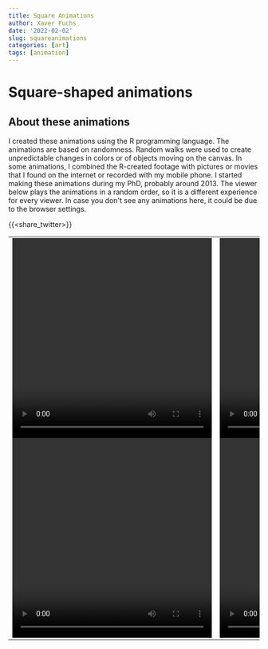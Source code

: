 ```yaml
---
title: Square Animations
author: Xaver Fuchs
date: '2022-02-02'
slug: squareanimations
categories: [art]
tags: [animation]
---
```




# Square-shaped animations

## About these animations
I created these animations using the R programming language. The animations are based on randomness. Random walks were used to create unpredictable changes in colors or of objects moving on the canvas.
In some animations, I combined the R-created footage with pictures or movies that I found on the internet or recorded with my mobile phone. 
I started making these animations during my PhD, probably around 2013. 
The viewer below plays the animations in a random order, so it is a different experience for every viewer.
In case you don't see any animations here, it could be due to the browser settings. 

{{<share_twitter>}}


<table style="width: 100%; border: none; background: white;">
  <tr style="background: white;">
  <td style="align: center; vertical-align: center; padding-bottom: 0px;">
    <video width="400" height="400" id=videoPlayer_abstract autoplay>
      <source src="http://xaverfuchs.de/posterPanels/abstract3.mp4" type="video/mp4">
      Your browser does not support the video tag.
    </video> 
  <td style="align: center; vertical-align: center; padding-bottom: 0px;">
    <video width="400" height="400" id=videoPlayer_life autoplay>
        <source src="http://xaverfuchs.de/posterPanels/life3.mp4" type="video/mp4">
        Your browser does not support the video tag.
      </video> 
  </tr>
  
  <tr style="background: white;">
  <td style="align: center; vertical-align: center; padding-top: 0px;">
    <video width="400" height="400" id=videoPlayer_mysterious autoplay>
      <source src="http://xaverfuchs.de/posterPanels/mysterious3.mp4" type="video/mp4">
      Your browser does not support the video tag.
    </video> 
  <td style="align: center; vertical-align: center; padding-top: 0px;">
    <video width="400" height="400" id=videoPlayer_peopleanimals autoplay>
        <source src="http://xaverfuchs.de/posterPanels/peopleanimals3.mp4" type="video/mp4">
        Your browser does not support the video tag.
      </video> 
  </tr>
  
</table>  
    


<!-- XXXX Section with lists of videos for the series XXXX -->

<!-- abstract series -->
<script>
  var nextVideo_abstract = [
  'http://xaverfuchs.de/Anims_sorted_scaled/abstract/scaled/20120824-2355_series2_scaled.mp4', 
  'http://xaverfuchs.de/Anims_sorted_scaled/abstract/orig/20120824-2355_series2.mp4', 
  'http://xaverfuchs.de/Anims_sorted_scaled/abstract/orig/20120824-2356_series3.mp4', 
  'http://xaverfuchs.de/Anims_sorted_scaled/abstract/orig/20120824-2357_series4.mp4', 
  'http://xaverfuchs.de/Anims_sorted_scaled/abstract/orig/20120824-2357_series5.mp4', 
  'http://xaverfuchs.de/Anims_sorted_scaled/abstract/orig/20120825-0000_series6.mp4', 
  'http://xaverfuchs.de/Anims_sorted_scaled/abstract/orig/20120825-0001_series7.mp4', 
  'http://xaverfuchs.de/Anims_sorted_scaled/abstract/orig/20120825-0005_series7.mp4', 
  'http://xaverfuchs.de/Anims_sorted_scaled/abstract/orig/20120825-0057_series_complx1.mp4', 
  'http://xaverfuchs.de/Anims_sorted_scaled/abstract/orig/20120825-0059_series_complx1.mp4', 
  'http://xaverfuchs.de/Anims_sorted_scaled/abstract/orig/20120825-0103_series_complx2.mp4', 
  'http://xaverfuchs.de/Anims_sorted_scaled/abstract/orig/20120825-0105_series_complx3.mp4', 
  'http://xaverfuchs.de/Anims_sorted_scaled/abstract/orig/20120825-0108_series_complx4.mp4', 
  'http://xaverfuchs.de/Anims_sorted_scaled/abstract/orig/20120825-0117_series_complx5.mp4', 
  'http://xaverfuchs.de/Anims_sorted_scaled/abstract/orig/20120825-0119_series_complx6.mp4', 
  'http://xaverfuchs.de/Anims_sorted_scaled/abstract/orig/20120825-0125_series_complx7.mp4', 
  'http://xaverfuchs.de/Anims_sorted_scaled/abstract/orig/20120825-0132_series_complx8.mp4', 
  'http://xaverfuchs.de/Anims_sorted_scaled/abstract/orig/20120825-0135_series_complx9.mp4', 
  'http://xaverfuchs.de/Anims_sorted_scaled/abstract/orig/20120825-0143_series_complx10.mp4', 
  'http://xaverfuchs.de/Anims_sorted_scaled/abstract/orig/20120825-1947_series_complx11.mp4', 
  'http://xaverfuchs.de/Anims_sorted_scaled/abstract/orig/20120825-1958_series_complx12.mp4', 
  'http://xaverfuchs.de/Anims_sorted_scaled/abstract/orig/20120825-2014_series_complx13.mp4', 
  'http://xaverfuchs.de/Anims_sorted_scaled/abstract/orig/20120825-2021_series_complx14.mp4', 
  'http://xaverfuchs.de/Anims_sorted_scaled/abstract/orig/20120825-2022_series_complx15.mp4', 
  'http://xaverfuchs.de/Anims_sorted_scaled/abstract/orig/20120825-2024_series_complx16.mp4', 
  'http://xaverfuchs.de/Anims_sorted_scaled/abstract/orig/20120825-2026_series_complx17.mp4', 
  'http://xaverfuchs.de/Anims_sorted_scaled/abstract/orig/20120825-2056_series_complx18.mp4', 
  'http://xaverfuchs.de/Anims_sorted_scaled/abstract/orig/20120920-0045_series_complx19.mp4', 
  'http://xaverfuchs.de/Anims_sorted_scaled/abstract/orig/20120920-0048_series_complx19.mp4', 
  'http://xaverfuchs.de/Anims_sorted_scaled/abstract/orig/20120920-0106_series_complx20.mp4', 
  'http://xaverfuchs.de/Anims_sorted_scaled/abstract/orig/20120920-0143_series_complx21.mp4', 
  'http://xaverfuchs.de/Anims_sorted_scaled/abstract/orig/20120923-1737_red-ish_stripy.mp4', 
  'http://xaverfuchs.de/Anims_sorted_scaled/abstract/orig/20120923-1756_green-ish_stripy.mp4', 
  'http://xaverfuchs.de/Anims_sorted_scaled/abstract/orig/20120927-0024_series_complx22.mp4', 
  'http://xaverfuchs.de/Anims_sorted_scaled/abstract/orig/20120927-0034_series_complx23.mp4', 
  'http://xaverfuchs.de/Anims_sorted_scaled/abstract/orig/20120929-2122_series_complx24.mp4', 
  'http://xaverfuchs.de/Anims_sorted_scaled/abstract/orig/20120929-2125_series_complx25.mp4', 
  'http://xaverfuchs.de/Anims_sorted_scaled/abstract/orig/20120929-2130_series_complx26.mp4', 
  'http://xaverfuchs.de/Anims_sorted_scaled/abstract/orig/20120930-0130_series_complx27.mp4', 
  'http://xaverfuchs.de/Anims_sorted_scaled/abstract/orig/20120930-0138_series_complx29.mp4', 
  'http://xaverfuchs.de/Anims_sorted_scaled/abstract/orig/20121015-2237_PrepDogBG.mp4', 
  'http://xaverfuchs.de/Anims_sorted_scaled/abstract/orig/20121015-2239_PrepDogBG.mp4', 
  'http://xaverfuchs.de/Anims_sorted_scaled/abstract/orig/20121025-2317_series_complx30.mp4', 
  'http://xaverfuchs.de/Anims_sorted_scaled/abstract/orig/20121025-2325_series_complx31.mp4', 
  'http://xaverfuchs.de/Anims_sorted_scaled/abstract/orig/20121025-2334_series_complx32.mp4', 
  'http://xaverfuchs.de/Anims_sorted_scaled/abstract/orig/20121025-2338_series_complx33.mp4', 
  'http://xaverfuchs.de/Anims_sorted_scaled/abstract/orig/20121025-2346_series_complx34.mp4', 
  'http://xaverfuchs.de/Anims_sorted_scaled/abstract/orig/20121025-2357_series_complx35.mp4', 
  'http://xaverfuchs.de/Anims_sorted_scaled/abstract/orig/20121026-0000_series_complx36.mp4', 
  'http://xaverfuchs.de/Anims_sorted_scaled/abstract/orig/20121026-0003_series_complx37.mp4', 
  'http://xaverfuchs.de/Anims_sorted_scaled/abstract/orig/20121026-0005_series_complx38.mp4', 
  'http://xaverfuchs.de/Anims_sorted_scaled/abstract/orig/20121026-0008_series_complx39.mp4', 
  'http://xaverfuchs.de/Anims_sorted_scaled/abstract/orig/20121026-0028_series_complx40.mp4', 
  'http://xaverfuchs.de/Anims_sorted_scaled/abstract/orig/20121026-0034_series_complx41.mp4', 
  'http://xaverfuchs.de/Anims_sorted_scaled/abstract/orig/20121026-0125_series_complx42.mp4', 
  'http://xaverfuchs.de/Anims_sorted_scaled/abstract/orig/20121026-0126_series_complx43.mp4', 
  'http://xaverfuchs.de/Anims_sorted_scaled/abstract/orig/20121228-1954_Dreiecke1.mp4', 
  'http://xaverfuchs.de/Anims_sorted_scaled/abstract/orig/20121230-0107_cobino11.mp4', 
  'http://xaverfuchs.de/Anims_sorted_scaled/abstract/orig/20121230-0121_DynamicRandomWalkPC16.mp4', 
  'http://xaverfuchs.de/Anims_sorted_scaled/abstract/orig/20121230-0124_DynamicRandomWalkPC5.mp4', 
  'http://xaverfuchs.de/Anims_sorted_scaled/abstract/orig/20121230-0125_DynamicRandomWalkPC7.mp4', 
  'http://xaverfuchs.de/Anims_sorted_scaled/abstract/orig/20121230-0128_RandomWalkPC1.mp4', 
  'http://xaverfuchs.de/Anims_sorted_scaled/abstract/orig/20121230-0129_RandomWalkPC2.mp4', 
  'http://xaverfuchs.de/Anims_sorted_scaled/abstract/orig/20121230-0130_RandomWalkPC5.mp4', 
  'http://xaverfuchs.de/Anims_sorted_scaled/abstract/orig/20121230-0131_RandomWalkPC6.mp4', 
  'http://xaverfuchs.de/Anims_sorted_scaled/abstract/orig/20121230-0135_cobino10.mp4', 
  'http://xaverfuchs.de/Anims_sorted_scaled/abstract/orig/20121230-0135_cobino11.mp4', 
  'http://xaverfuchs.de/Anims_sorted_scaled/abstract/orig/20121230-0137_cobino3.mp4', 
  'http://xaverfuchs.de/Anims_sorted_scaled/abstract/orig/20121230-0139_cobino7.mp4', 
  'http://xaverfuchs.de/Anims_sorted_scaled/abstract/orig/20121230-0139_cobino8.mp4', 
  'http://xaverfuchs.de/Anims_sorted_scaled/abstract/orig/20121230-1151_DynamicRandomWalkPC17.mp4', 
  'http://xaverfuchs.de/Anims_sorted_scaled/abstract/orig/20121230-1200_cobino14.mp4', 
  'http://xaverfuchs.de/Anims_sorted_scaled/abstract/orig/20121230-1202_DynamicRandomWalkPC18.mp4', 
  'http://xaverfuchs.de/Anims_sorted_scaled/abstract/orig/20121230-1212_Dreiecke4.mp4', 
  'http://xaverfuchs.de/Anims_sorted_scaled/abstract/orig/20121230-1224_DynamicRandomWalkPC19.mp4', 
  'http://xaverfuchs.de/Anims_sorted_scaled/abstract/orig/20121230-1236_KrEiseDrEiecke1.mp4', 
  'http://xaverfuchs.de/Anims_sorted_scaled/abstract/orig/20121230-1243_cobino15.mp4', 
  'http://xaverfuchs.de/Anims_sorted_scaled/abstract/orig/20121230-1254_KrEiseDrEiecke2.mp4', 
  'http://xaverfuchs.de/Anims_sorted_scaled/abstract/orig/20121230-1423_cobino16.mp4', 
  'http://xaverfuchs.de/Anims_sorted_scaled/abstract/orig/20130106-1746_cobino20.mp4', 
  'http://xaverfuchs.de/Anims_sorted_scaled/abstract/orig/20130106-1756_cobino21.mp4', 
  'http://xaverfuchs.de/Anims_sorted_scaled/abstract/orig/20130106-1810_DynamicRandomWalkPC20.mp4', 
  'http://xaverfuchs.de/Anims_sorted_scaled/abstract/orig/20130106-1918_DynamicRandomWalkPC21.mp4', 
  'http://xaverfuchs.de/Anims_sorted_scaled/abstract/orig/20130106-2111_DynamicRandomWalkPC22.mp4'
  ];

  nextVideo_abstract.sort(function (a, b) {
    return Math.random() > 0.5 ? -1 : 1;
  });

  var curVideo_abstract = 0;
  var videoPlayer_abstract = document.getElementById('videoPlayer_abstract');

  videoPlayer_abstract.onended = function(){
	    ++curVideo_abstract;
      if(curVideo_abstract < nextVideo_abstract.length){
    videoPlayer_abstract.src = nextVideo_abstract[curVideo_abstract];
    }
  }
</script>

<!-- life series -->
<script>
  var nextVideo_life = [
  'http://xaverfuchs.de/Anims_sorted_scaled/life/scaled/20120923-0013_Lamp1_scaled.mp4', 
  'http://xaverfuchs.de/Anims_sorted_scaled/life/scaled/20120923-0020_Lamp2_scaled.mp4', 
  'http://xaverfuchs.de/Anims_sorted_scaled/life/scaled/20120923-0030_Lamp3_scaled.mp4', 
  'http://xaverfuchs.de/Anims_sorted_scaled/life/scaled/20120924-0031_MartaBikeParis1_scaled.mp4', 
  'http://xaverfuchs.de/Anims_sorted_scaled/life/scaled/20120924-0040_MartaBikeParis2_scaled.mp4', 
  'http://xaverfuchs.de/Anims_sorted_scaled/life/scaled/20120924-0045_MartaBikeParis3_scaled.mp4', 
  'http://xaverfuchs.de/Anims_sorted_scaled/life/scaled/20120924-0052_MartaBikeParis5_scaled.mp4', 
  'http://xaverfuchs.de/Anims_sorted_scaled/life/scaled/20120924-0115_MartaBikeParis7_scaled.mp4', 
  'http://xaverfuchs.de/Anims_sorted_scaled/life/scaled/20120924-0124_MartaBikeParis6_scaled.mp4', 
  'http://xaverfuchs.de/Anims_sorted_scaled/life/scaled/20120924-0131_MartaBikeParis4_scaled.mp4', 
  'http://xaverfuchs.de/Anims_sorted_scaled/life/scaled/20121230-0135_Marta1_scaled.mp4', 
  'http://xaverfuchs.de/Anims_sorted_scaled/life/scaled/20121230-0142_Marta2_scaled.mp4', 
  'http://xaverfuchs.de/Anims_sorted_scaled/life/scaled/20121230-0155_Marta3_scaled.mp4', 
  'http://xaverfuchs.de/Anims_sorted_scaled/life/scaled/20121230-0209_Xaver1_scaled.mp4', 
  'http://xaverfuchs.de/Anims_sorted_scaled/life/scaled/20121230-0232_MartaBike3_scaled.mp4', 
  'http://xaverfuchs.de/Anims_sorted_scaled/life/scaled/20121230-0243_MartaBike4_scaled.mp4', 
  'http://xaverfuchs.de/Anims_sorted_scaled/life/scaled/20130110-2352_MALUBrue1_scaled.mp4', 
  'http://xaverfuchs.de/Anims_sorted_scaled/life/scaled/20130111-0006_MALUBrue3_scaled.mp4', 
  'http://xaverfuchs.de/Anims_sorted_scaled/life/scaled/20130111-0036_MALUBrue6_scaled.mp4', 
  'http://xaverfuchs.de/Anims_sorted_scaled/life/scaled/20130111-0042_MALUBrue5_scaled.mp4', 
  'http://xaverfuchs.de/Anims_sorted_scaled/life/scaled/20130111-0057_MALUBrue7_scaled.mp4', 
  'http://xaverfuchs.de/Anims_sorted_scaled/life/scaled/20130111-0142_MALUBrue8_scaled.mp4', 
  'http://xaverfuchs.de/Anims_sorted_scaled/life/scaled/20130113-2044_MAVerkehr3_scaled.mp4', 
  'http://xaverfuchs.de/Anims_sorted_scaled/life/scaled/20130113-2052_MAVerkehr2_scaled.mp4', 
  'http://xaverfuchs.de/Anims_sorted_scaled/life/scaled/20130113-2059_MAVerkehr4_scaled.mp4', 
  'http://xaverfuchs.de/Anims_sorted_scaled/life/scaled/20130113-2111_MAVerkehr5_scaled.mp4', 
  'http://xaverfuchs.de/Anims_sorted_scaled/life/scaled/20130113-2132_WunderK1_scaled.mp4', 
  'http://xaverfuchs.de/Anims_sorted_scaled/life/scaled/20130113-2142_WunderK2_scaled.mp4', 
  'http://xaverfuchs.de/Anims_sorted_scaled/life/scaled/20130203-1753_FerroVia1_scaled.mp4', 
  'http://xaverfuchs.de/Anims_sorted_scaled/life/scaled/20130203-1813_FerroVia2_scaled.mp4', 
  'http://xaverfuchs.de/Anims_sorted_scaled/life/scaled/20130203-1815_Origami11_scaled.mp4', 
  'http://xaverfuchs.de/Anims_sorted_scaled/life/scaled/20130203-1849_Origami12_scaled.mp4', 
  'http://xaverfuchs.de/Anims_sorted_scaled/life/scaled/20130203-1932_Cones11_scaled.mp4', 
  'http://xaverfuchs.de/Anims_sorted_scaled/life/scaled/20130203-1949_Cones12_scaled.mp4', 
  'http://xaverfuchs.de/Anims_sorted_scaled/life/scaled/20130203-2001_Cones21_scaled.mp4', 
  'http://xaverfuchs.de/Anims_sorted_scaled/life/scaled/20130203-2026_Cones31_scaled.mp4'
  ];

  nextVideo_life.sort(function (a, b) {
    return Math.random() > 0.5 ? -1 : 1;
  });

  var curVideo_life = 0;
  var videoPlayer_life = document.getElementById('videoPlayer_life');

  videoPlayer_life.onended = function(){
	    ++curVideo_life;
      if(curVideo_life < nextVideo_life.length){
    videoPlayer_life.src = nextVideo_life[curVideo_life];
    }
  }
</script>



<!-- mysterious series -->
<script>
  var nextVideo_mysterious = [
  'http://xaverfuchs.de/Anims_sorted_scaled/mysterious/scaled/20120925-2220_Roger_KloZwerg1_scaled.mp4', 
  'http://xaverfuchs.de/Anims_sorted_scaled/mysterious/scaled/20120925-2223_Roger_KloZwerg2_scaled.mp4', 
  'http://xaverfuchs.de/Anims_sorted_scaled/mysterious/scaled/20120925-2227_Roger_KloZwerg3_scaled.mp4', 
  'http://xaverfuchs.de/Anims_sorted_scaled/mysterious/scaled/20120925-2230_Roger_KloZwerg4_scaled.mp4', 
  'http://xaverfuchs.de/Anims_sorted_scaled/mysterious/scaled/20120925-2246_Roger_KloZwerg5_scaled.mp4', 
  'http://xaverfuchs.de/Anims_sorted_scaled/mysterious/scaled/20120927-0037_Roger_KloZwerg6_scaled.mp4', 
  'http://xaverfuchs.de/Anims_sorted_scaled/mysterious/scaled/20120927-2217_MysteriousBob1_scaled.mp4', 
  'http://xaverfuchs.de/Anims_sorted_scaled/mysterious/scaled/20120927-2223_MysteriousBob2_scaled.mp4', 
  'http://xaverfuchs.de/Anims_sorted_scaled/mysterious/scaled/20120927-2225_MysteriousBob2_scaled.mp4', 
  'http://xaverfuchs.de/Anims_sorted_scaled/mysterious/scaled/20120927-2228_MysteriousBob3_scaled.mp4', 
  'http://xaverfuchs.de/Anims_sorted_scaled/mysterious/scaled/20120927-2234_MysteriousBob4_scaled.mp4', 
  'http://xaverfuchs.de/Anims_sorted_scaled/mysterious/scaled/20130106-2146_CatPorn1_scaled.mp4', 
  'http://xaverfuchs.de/Anims_sorted_scaled/mysterious/scaled/20130106-2211_CatPorn2_scaled.mp4', 
  'http://xaverfuchs.de/Anims_sorted_scaled/mysterious/scaled/20130106-2229_Squash1_scaled.mp4', 
  'http://xaverfuchs.de/Anims_sorted_scaled/mysterious/scaled/20130106-2239_Squash2_scaled.mp4', 
  'http://xaverfuchs.de/Anims_sorted_scaled/mysterious/scaled/20130106-2357_Squash4_scaled.mp4', 
  'http://xaverfuchs.de/Anims_sorted_scaled/mysterious/scaled/20130107-0006_Squash3_scaled.mp4', 
  'http://xaverfuchs.de/Anims_sorted_scaled/mysterious/scaled/20130107-0032_Shot2_scaled.mp4', 
  'http://xaverfuchs.de/Anims_sorted_scaled/mysterious/scaled/20130108-2355_Talk2_scaled.mp4', 
  'http://xaverfuchs.de/Anims_sorted_scaled/mysterious/scaled/20130109-0024_Talk3_scaled.mp4', 
  'http://xaverfuchs.de/Anims_sorted_scaled/mysterious/scaled/20130109-0025_Talk3_slow_scaled.mp4', 
  'http://xaverfuchs.de/Anims_sorted_scaled/mysterious/scaled/20130109-0040_Talk4_scaled.mp4', 
  'http://xaverfuchs.de/Anims_sorted_scaled/mysterious/scaled/20130109-2344_Talk5_scaled.mp4', 
  'http://xaverfuchs.de/Anims_sorted_scaled/mysterious/scaled/20130110-0029_Squash7_scaled.mp4', 
  'http://xaverfuchs.de/Anims_sorted_scaled/mysterious/scaled/20130110-0102_Squash10_scaled.mp4', 
  'http://xaverfuchs.de/Anims_sorted_scaled/mysterious/scaled/20130113-2014_Squash5c_scaled.mp4', 
  'http://xaverfuchs.de/Anims_sorted_scaled/mysterious/scaled/20130113-2128_Dampfkessel1_scaled.mp4', 
  'http://xaverfuchs.de/Anims_sorted_scaled/mysterious/scaled/20130113-2201_FaceRome1b_scaled.mp4', 
  'http://xaverfuchs.de/Anims_sorted_scaled/mysterious/scaled/20130113-2249_FaceRome2_scaled.mp4', 
  'http://xaverfuchs.de/Anims_sorted_scaled/mysterious/scaled/20130117-2325_Shampoo1_scaled.mp4', 
  'http://xaverfuchs.de/Anims_sorted_scaled/mysterious/scaled/20130117-2333_Shampoo2_scaled.mp4', 
  'http://xaverfuchs.de/Anims_sorted_scaled/mysterious/scaled/lamp5_20fps_scaled.mp4'

  ];

  nextVideo_mysterious.sort(function (a, b) {
    return Math.random() > 0.5 ? -1 : 1;
  });

  var curVideo_mysterious = 0;
  var videoPlayer_mysterious = document.getElementById('videoPlayer_mysterious');

  videoPlayer_mysterious.onended = function(){
	    ++curVideo_mysterious;
      if(curVideo_mysterious < nextVideo_mysterious.length){
    videoPlayer_mysterious.src = nextVideo_mysterious[curVideo_mysterious];
    }
  }
</script>



<!-- people&animals series -->
<script>
  var nextVideo_peopleanimals = [
  'http://xaverfuchs.de/Anims_sorted_scaled/people&animals/scaled/20121015-2158_morphdogs1_scaled.mp4', 
  'http://xaverfuchs.de/Anims_sorted_scaled/people&animals/scaled/20121015-2225_morphdogs2_scaled.mp4', 
  'http://xaverfuchs.de/Anims_sorted_scaled/people&animals/scaled/20121015-2244_DOG1_scaled.mp4', 
  'http://xaverfuchs.de/Anims_sorted_scaled/people&animals/scaled/20121015-2250_DOG2_scaled.mp4', 
  'http://xaverfuchs.de/Anims_sorted_scaled/people&animals/scaled/20121015-2320_DOG3_scaled.mp4', 
  'http://xaverfuchs.de/Anims_sorted_scaled/people&animals/scaled/20121022-2133_morph2dogs_scaled.mp4', 
  'http://xaverfuchs.de/Anims_sorted_scaled/people&animals/scaled/20121026-0053_OutFrames1_noisy_scaled.mp4', 
  'http://xaverfuchs.de/Anims_sorted_scaled/people&animals/scaled/20121026-0059_FishInWater1_scaled.mp4', 
  'http://xaverfuchs.de/Anims_sorted_scaled/people&animals/scaled/20121026-0106_FishInWater1_2_scaled.mp4', 
  'http://xaverfuchs.de/Anims_sorted_scaled/people&animals/scaled/20121026-0111_FishInWater1_3_scaled.mp4', 
  'http://xaverfuchs.de/Anims_sorted_scaled/people&animals/scaled/20121026-0130_FishInWater2_scaled.mp4', 
  'http://xaverfuchs.de/Anims_sorted_scaled/people&animals/scaled/20121026-0132_FishInWater2_2_scaled.mp4', 
  'http://xaverfuchs.de/Anims_sorted_scaled/people&animals/scaled/20121026-0202_FishInWater2_3_scaled.mp4', 
  'http://xaverfuchs.de/Anims_sorted_scaled/people&animals/scaled/20130118-0015_fIsH1_scaled.mp4', 
  'http://xaverfuchs.de/Anims_sorted_scaled/people&animals/scaled/20130203-1519_Hare1_scaled.mp4', 
  'http://xaverfuchs.de/Anims_sorted_scaled/people&animals/scaled/20130203-1524_Hare1_noisy_scaled.mp4', 
  'http://xaverfuchs.de/Anims_sorted_scaled/people&animals/scaled/20130203-1529_Hare2_noisy_scaled.mp4', 
  'http://xaverfuchs.de/Anims_sorted_scaled/people&animals/scaled/20130203-1536_Hare2_scaled.mp4', 
  'http://xaverfuchs.de/Anims_sorted_scaled/people&animals/scaled/20130203-1629_fIsH2_scaled.mp4', 
  'http://xaverfuchs.de/Anims_sorted_scaled/people&animals/scaled/20130203-1651_Hare12_scaled.mp4', 
  'http://xaverfuchs.de/Anims_sorted_scaled/people&animals/scaled/20130203-1655_Hare13_scaled.mp4', 
  'http://xaverfuchs.de/Anims_sorted_scaled/people&animals/scaled/20130203-1700_Hare11_scaled.mp4', 
  'http://xaverfuchs.de/Anims_sorted_scaled/people&animals/scaled/20130203-1721_Hare21_scaled.mp4', 
  'http://xaverfuchs.de/Anims_sorted_scaled/people&animals/scaled/20130203-1728_Hare22_scaled.mp4', 
  'http://xaverfuchs.de/Anims_sorted_scaled/people&animals/scaled/20130203-1731_Hare23_scaled.mp4', 
  'http://xaverfuchs.de/Anims_sorted_scaled/people&animals/scaled/Kofi_out_scaled.mp4', 
  'http://xaverfuchs.de/Anims_sorted_scaled/people&animals/scaled/kofi2_scaled.mp4', 
  'http://xaverfuchs.de/Anims_sorted_scaled/people&animals/scaled/out_scaled.mp4', 
  'http://xaverfuchs.de/Anims_sorted_scaled/people&animals/scaled/Studiobraun1_scaled.mp4', 
  'http://xaverfuchs.de/Anims_sorted_scaled/people&animals/scaled/studiobraun2_scaled.mp4'
  ];

  nextVideo_peopleanimals.sort(function (a, b) {
    return Math.random() > 0.5 ? -1 : 1;
  });

  var curVideo_peopleanimals = 0;
  var videoPlayer_peopleanimals = document.getElementById('videoPlayer_peopleanimals');

  videoPlayer_peopleanimals.onended = function(){
	    ++curVideo_peopleanimals;
      if(curVideo_peopleanimals < nextVideo_peopleanimals.length){
    videoPlayer_peopleanimals.src = nextVideo_peopleanimals[curVideo_peopleanimals];
    }
  }
</script>









